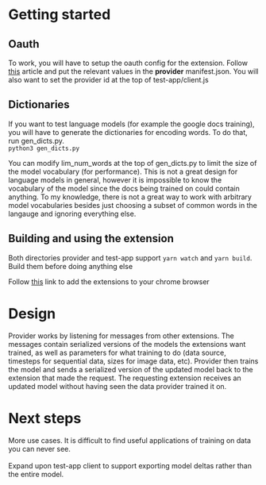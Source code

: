 # Getting started

## Oauth
To work, you will have to setup the oauth config for the extension. Follow [this](https://medium.com/geekculture/googles-oauth2-authorization-with-chrome-extensions-2d50578fc64f) article and put the relevant values in the **provider** manifest.json. You will also want to set the provider id at the top of test-app/client.js


## Dictionaries
If you want to test language models (for example the google docs training), you will have to generate the dictionaries for encoding words. To do that, run gen_dicts.py.<br>
``` python3 gen_dicts.py ```

You can modify lim_num_words at the top of gen_dicts.py to limit the size of the model vocabulary (for performance). This is not a great design for language models in general, however it is impossible to know the vocabulary of the model since the docs being trained on could contain anything. To my knowledge, there is not a great way to work with arbitrary model vocabularies besides just choosing a subset of common words in the langauge and ignoring everything else.

## Building and using the extension
Both directories provider and test-app support  ```yarn watch``` and ```yarn build```. Build them before doing anything else

Follow [this](https://developer.chrome.com/docs/extensions/mv3/getstarted/) link to add the extensions to your chrome browser


# Design
Provider works by listening for messages from other extensions. The messages contain serialized versions of the models the extensions want trained, as well as parameters for what training to do (data source, timesteps for sequential data, sizes for image data, etc). Provider then trains the model and sends a serialized version of the updated model back to the extension that made the request. The requesting extension receives an updated model without having seen the data provider trained it on.

# Next steps
More use cases. It is difficult to find useful applications of training on data you can never see.<br>
<br>
Expand upon test-app client to support exporting model deltas rather than the entire model.